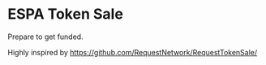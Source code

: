 # ESPA Token Sale
Prepare to get funded.


Highly inspired by https://github.com/RequestNetwork/RequestTokenSale/
